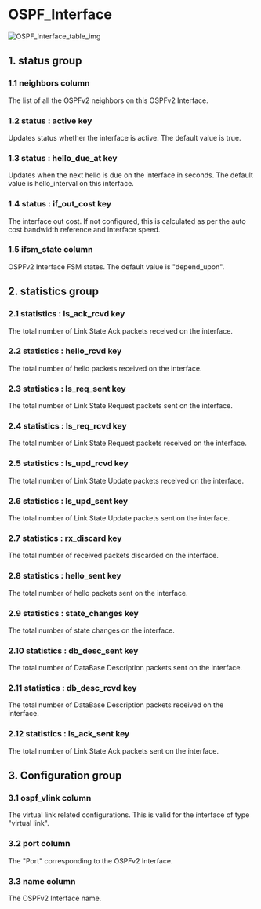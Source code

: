 # OSPF_Interface

![OSPF_Interface_table_img](http://www.plantuml.com/plantuml/img/0Ma1blv0StHXSdHrRMmAT6zdPNHePN8WUmfZR65pSo1GRt9q2cDiONDp84zJK4PVJcLfPsXYRt8AOsnXStCWJrDGHbzMR6bkQmfZR65pSo1FKr16NqbkT6LoPc5ZPGfZR65pSo1FKr16Nq5oPM4AVGfFKr16NqbkT6LoPc5ZPI0kP2u-851lSdGAJrDGHbz9RdHbScPXOsKWBcGkFY1FKr16NrPiQMvh2azJK4PVIMvqPN9cOMDb82raBJuWJrDGHbzEPMbdQ69lSWfFKr16NqbkT6LoPc5ZPI0yBNKj84zJK4PVGN9bOGfeQMHb86DfScDiPGfeQMHb86rbRM9bSdCAR6LdPMva879fPsXq2cDlRdHfRdLlSo1iQMvb82qWF68-StHoRsvdF2zYFY1oPMPbScLkOsKAP6zqT6La86nfRcKWBI0yQJvtPM5hF2zfFY1oPMPbScLkOsKAPMvaR6LdPMva2a1bRcHrRMmA)

## 1. status group

### 1.1 neighbors column

The list of all the OSPFv2 neighbors on this OSPFv2 Interface.

### 1.2 status : active key

Updates status whether the interface is active. The default value is true.

### 1.3 status : hello_due_at key

Updates when the next hello is due on the interface in seconds. The default
value is hello_interval on this interface.

### 1.4 status : if_out_cost key

The interface out cost. If not configured, this is calculated as per the auto
cost bandwidth reference and interface speed.

### 1.5 ifsm_state column

OSPFv2 Interface FSM states. The default value is "depend_upon".

## 2. statistics group

### 2.1 statistics : ls_ack_rcvd key

The total number of Link State Ack packets received on the interface.

### 2.2 statistics : hello_rcvd key

The total number of hello packets received on the interface.

### 2.3 statistics : ls_req_sent key

The total number of Link State Request packets sent on the interface.

### 2.4 statistics : ls_req_rcvd key

The total number of Link State Request packets received on the interface.

### 2.5 statistics : ls_upd_rcvd key

The total number of Link State Update packets received on the interface.

### 2.6 statistics : ls_upd_sent key

The total number of Link State Update packets sent on the interface.

### 2.7 statistics : rx_discard key

The total number of  received packets discarded on the interface.

### 2.8 statistics : hello_sent key

The total number of hello packets sent on the interface.

### 2.9 statistics : state_changes key

The total number of state changes on the interface.

### 2.10 statistics : db_desc_sent key

The total number of DataBase Description packets sent on the interface.

### 2.11 statistics : db_desc_rcvd key

The total number of DataBase Description packets received on the interface.

### 2.12 statistics : ls_ack_sent key

The total number of Link State Ack packets sent on the interface.

## 3. Configuration group

### 3.1 ospf_vlink column

The virtual link related configurations. This is valid for the interface of type
"virtual link".

### 3.2 port column

The "Port" corresponding to the OSPFv2 Interface.

### 3.3 name column

The OSPFv2 Interface name.

